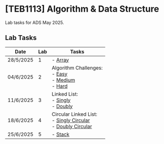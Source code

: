 # **[TEB1113]** Algorithm & Data Structure

Lab tasks for ADS May 2025.

## Lab Tasks

| Date      | Lab | Tasks                                                                                                            |
| --------- | --- | ---------------------------------------------------------------------------------------------------------------- |
| 28/5/2025 | 1   | - [Array](./L1/Array.cpp.cpp)                                                                                    |
| 04/6/2025 | 2   | Algorithm Challenges: <br> - [Easy](./L2/Easy.cpp) <br> - [Medium](./L2/Medium.cpp) <br> - [Hard](./L2/Hard.cpp) |
| 11/6/2025 | 3   | Linked List: <br> - [Singly](./L3/Singly.cpp) <br> - [Doubly](./L3/Doubly.cpp)                                   |
| 18/6/2025 | 4   | Circular Linked List: <br> - [Singly Circular](./L4/Singly.cpp) <br> - [Doubly Circular](./L4/Doubly.cpp)        |
| 25/6/2025 | 5   | - [Stack](./L5/Stack.cpp)                                                                                        |
